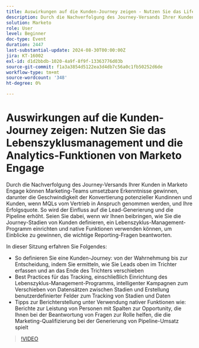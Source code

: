 ```yaml
---
title: Auswirkungen auf die Kunden-Journey zeigen - Nutzen Sie das Lifecycle Management und Analytics von Marketo Engage
description: Durch die Nachverfolgung des Journey-Versands Ihrer Kunden in Marketo Engage können Marketing-Teams umsetzbare Erkenntnisse gewinnen, darunter die Geschwindigkeit der Konvertierung potenzieller Kundinnen und Kunden, wenn MQLs vom Vertrieb in Anspruch genommen werden, und Ihre Erfolgsquote. So wird der Einfluss auf die Lead-Generierung und die Pipeline erhöht. Seien Sie dabei, wenn wir Ihnen beibringen, wie Sie die Journey-Stadien von Kunden definieren, ein Lebenszyklus-Management-Programm einrichten und native Funktionen verwenden können, um Einblicke zu gewinnen, die wichtige Reporting-Fragen beantworten.    In dieser Sitzung erfahren Sie Folgendes   Definieren einer Kunden-Journey von der Wahrnehmung bis zur Entscheidung, Ermitteln der Art und Weise, wie Sie Leads oben im Trichter erfassen und an das Ende des Trichters verschieben    Tracking von Best Practices, einschließlich der Einrichtung des Lebenszyklus-Management-Programms, intelligenter Kampagnen zum Verschieben von Datensätzen zwischen Stadien und der Erstellung benutzerdefinierter Felder zum Tracking von Stadien und Daten   Tipps zur Berichterstellung unter Verwendung nativer Funktionen wie Leistungsberichte für Personen mit Spalten zur Opportunity, die Ihnen bei der Beantwortung von Fragen zur Rolle helfen, die die Marketing-Qualifizierung bei der Generierung von Pipeline-Umsatz spielt
solution: Marketo
role: User
level: Beginner
doc-type: Event
duration: 2447
last-substantial-update: 2024-08-30T00:00:00Z
jira: KT-16002
exl-id: d1d2bbdb-1020-4a9f-8f9f-13363776d03b
source-git-commit: f1a3a3854d5122ea3d4db7c56a0c1fb50252d6de
workflow-type: tm+mt
source-wordcount: '348'
ht-degree: 0%

---
```


# Auswirkungen auf die Kunden-Journey zeigen: Nutzen Sie das Lebenszyklusmanagement und die Analytics-Funktionen von Marketo Engage

Durch die Nachverfolgung des Journey-Versands Ihrer Kunden in Marketo Engage können Marketing-Teams umsetzbare Erkenntnisse gewinnen, darunter die Geschwindigkeit der Konvertierung potenzieller Kundinnen und Kunden, wenn MQLs vom Vertrieb in Anspruch genommen werden, und Ihre Erfolgsquote. So wird der Einfluss auf die Lead-Generierung und die Pipeline erhöht. Seien Sie dabei, wenn wir Ihnen beibringen, wie Sie die Journey-Stadien von Kunden definieren, ein Lebenszyklus-Management-Programm einrichten und native Funktionen verwenden können, um Einblicke zu gewinnen, die wichtige Reporting-Fragen beantworten.

In dieser Sitzung erfahren Sie Folgendes:

* So definieren Sie eine Kunden-Journey: von der Wahrnehmung bis zur Entscheidung, indem Sie ermitteln, wie Sie Leads oben im Trichter erfassen und an das Ende des Trichters verschieben
* Best Practices für das Tracking, einschließlich Einrichtung des Lebenszyklus-Management-Programms, intelligenter Kampagnen zum Verschieben von Datensätzen zwischen Stadien und Erstellung benutzerdefinierter Felder zum Tracking von Stadien und Daten
* Tipps zur Berichterstellung unter Verwendung nativer Funktionen wie: Berichte zur Leistung von Personen mit Spalten zur Opportunity, die Ihnen bei der Beantwortung von Fragen zur Rolle helfen, die die Marketing-Qualifizierung bei der Generierung von Pipeline-Umsatz spielt

>[!VIDEO](https://video.tv.adobe.com/v/3432945/?learn=on)
